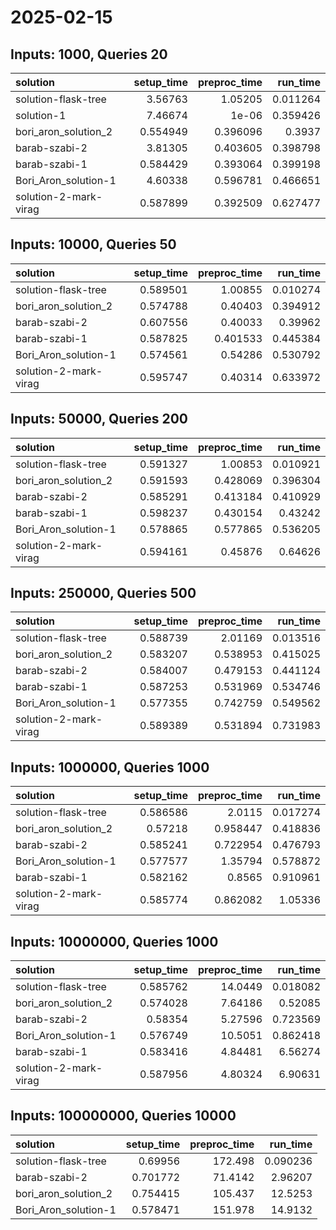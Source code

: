 # 2025-02-15

## Inputs: 1000, Queries 20

| solution              |   setup_time |   preproc_time |   run_time |
|:----------------------|-------------:|---------------:|-----------:|
| solution-flask-tree   |     3.56763  |       1.05205  |   0.011264 |
| solution-1            |     7.46674  |       1e-06    |   0.359426 |
| bori_aron_solution_2  |     0.554949 |       0.396096 |   0.3937   |
| barab-szabi-2         |     3.81305  |       0.403605 |   0.398798 |
| barab-szabi-1         |     0.584429 |       0.393064 |   0.399198 |
| Bori_Aron_solution-1  |     4.60338  |       0.596781 |   0.466651 |
| solution-2-mark-virag |     0.587899 |       0.392509 |   0.627477 |

## Inputs: 10000, Queries 50

| solution              |   setup_time |   preproc_time |   run_time |
|:----------------------|-------------:|---------------:|-----------:|
| solution-flask-tree   |     0.589501 |       1.00855  |   0.010274 |
| bori_aron_solution_2  |     0.574788 |       0.40403  |   0.394912 |
| barab-szabi-2         |     0.607556 |       0.40033  |   0.39962  |
| barab-szabi-1         |     0.587825 |       0.401533 |   0.445384 |
| Bori_Aron_solution-1  |     0.574561 |       0.54286  |   0.530792 |
| solution-2-mark-virag |     0.595747 |       0.40314  |   0.633972 |

## Inputs: 50000, Queries 200

| solution              |   setup_time |   preproc_time |   run_time |
|:----------------------|-------------:|---------------:|-----------:|
| solution-flask-tree   |     0.591327 |       1.00853  |   0.010921 |
| bori_aron_solution_2  |     0.591593 |       0.428069 |   0.396304 |
| barab-szabi-2         |     0.585291 |       0.413184 |   0.410929 |
| barab-szabi-1         |     0.598237 |       0.430154 |   0.43242  |
| Bori_Aron_solution-1  |     0.578865 |       0.577865 |   0.536205 |
| solution-2-mark-virag |     0.594161 |       0.45876  |   0.64626  |

## Inputs: 250000, Queries 500

| solution              |   setup_time |   preproc_time |   run_time |
|:----------------------|-------------:|---------------:|-----------:|
| solution-flask-tree   |     0.588739 |       2.01169  |   0.013516 |
| bori_aron_solution_2  |     0.583207 |       0.538953 |   0.415025 |
| barab-szabi-2         |     0.584007 |       0.479153 |   0.441124 |
| barab-szabi-1         |     0.587253 |       0.531969 |   0.534746 |
| Bori_Aron_solution-1  |     0.577355 |       0.742759 |   0.549562 |
| solution-2-mark-virag |     0.589389 |       0.531894 |   0.731983 |

## Inputs: 1000000, Queries 1000

| solution              |   setup_time |   preproc_time |   run_time |
|:----------------------|-------------:|---------------:|-----------:|
| solution-flask-tree   |     0.586586 |       2.0115   |   0.017274 |
| bori_aron_solution_2  |     0.57218  |       0.958447 |   0.418836 |
| barab-szabi-2         |     0.585241 |       0.722954 |   0.476793 |
| Bori_Aron_solution-1  |     0.577577 |       1.35794  |   0.578872 |
| barab-szabi-1         |     0.582162 |       0.8565   |   0.910961 |
| solution-2-mark-virag |     0.585774 |       0.862082 |   1.05336  |

## Inputs: 10000000, Queries 1000

| solution              |   setup_time |   preproc_time |   run_time |
|:----------------------|-------------:|---------------:|-----------:|
| solution-flask-tree   |     0.585762 |       14.0449  |   0.018082 |
| bori_aron_solution_2  |     0.574028 |        7.64186 |   0.52085  |
| barab-szabi-2         |     0.58354  |        5.27596 |   0.723569 |
| Bori_Aron_solution-1  |     0.576749 |       10.5051  |   0.862418 |
| barab-szabi-1         |     0.583416 |        4.84481 |   6.56274  |
| solution-2-mark-virag |     0.587956 |        4.80324 |   6.90631  |

## Inputs: 100000000, Queries 10000

| solution             |   setup_time |   preproc_time |   run_time |
|:---------------------|-------------:|---------------:|-----------:|
| solution-flask-tree  |     0.69956  |       172.498  |   0.090236 |
| barab-szabi-2        |     0.701772 |        71.4142 |   2.96207  |
| bori_aron_solution_2 |     0.754415 |       105.437  |  12.5253   |
| Bori_Aron_solution-1 |     0.578471 |       151.978  |  14.9132   |
